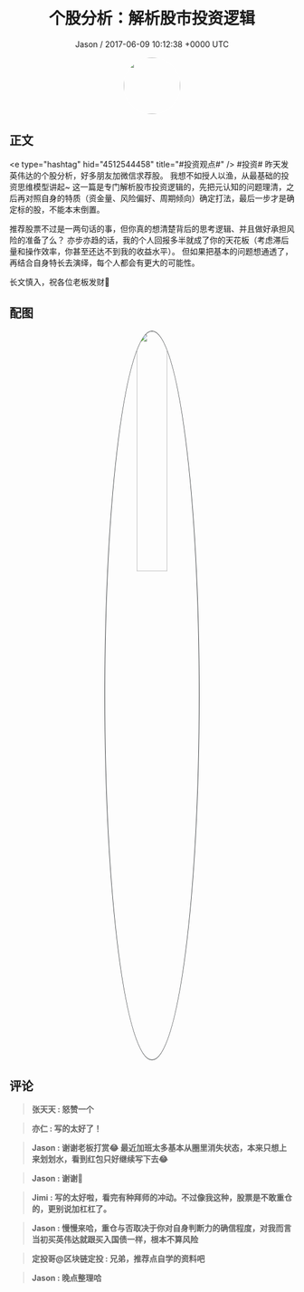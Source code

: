<h1 align="center">个股分析：解析股市投资逻辑</h1>
<p align="center">
    <a>Jason / 2017-06-09 10:12:38 &#43;0000 UTC</a>
</p>

<div align="center">
    <img src="https://images.zsxq.com/Ftbym-tzOBZ26mFA21Ca1rs64ASm?e=1590940799&amp;token=kIxbL07-8jAj8w1n4s9zv64FuZZNEATmlU_Vm6zD:_So2l851p2qR-1oMMudfU5ypuv0=" width="100" height="100" style="border:1px solid;border-radius:50%; color:#ffffff"/>
</div>

## 正文

<div>
&lt;e type=&#34;hashtag&#34; hid=&#34;4512544458&#34; title=&#34;#投资观点#&#34; /&gt;  #投资#  昨天发英伟达的个股分析，好多朋友加微信求荐股。
我想不如授人以渔，从最基础的投资思维模型讲起~
这一篇是专门解析股市投资逻辑的，先把元认知的问题理清，之后再对照自身的特质（资金量、风险偏好、周期倾向）确定打法，最后一步才是确定标的股，不能本末倒置。

推荐股票不过是一两句话的事，但你真的想清楚背后的思考逻辑、并且做好承担风险的准备了么？
亦步亦趋的话，我的个人回报多半就成了你的天花板（考虑滞后量和操作效率，你甚至还达不到我的收益水平）。
但如果把基本的问题想通透了，再结合自身特长去演绎，每个人都会有更大的可能性。

长文慎入，祝各位老板发财😬
</div>

## 配图
<div class="image" align="center">

<img src="https://images.zsxq.com/Fhud06MZwnbNm6tgyE-Bahp8oENc?imageMogr2/auto-orient/thumbnail/800x/format/jpg/blur/1x0/quality/75&amp;e=1590940799&amp;token=kIxbL07-8jAj8w1n4s9zv64FuZZNEATmlU_Vm6zD:qBgWGEzgwIpdgwYCsRKF5OVWlRc=" width="33%" height="33%" style="border:1px solid;border-radius:50%; color:#3c3f41"/>

</div>

## 评论

<div align="left">
<div>

<blockquote >
<span> <strong>张天天 : 怒赞一个 </strong></span>
</blockquote>

<blockquote >
<span> <strong>亦仁 : 写的太好了！ </strong></span>
</blockquote>

<blockquote >
<span> <strong>Jason : 谢谢老板打赏😂
最近加班太多基本从圈里消失状态，本来只想上来划划水，看到红包只好继续写下去😂 </strong></span>
</blockquote>

<blockquote >
<span> <strong>Jason : 谢谢😬 </strong></span>
</blockquote>

<blockquote >
<span> <strong>Jimi : 写的太好啦，看完有种拜师的冲动。不过像我这种，股票是不敢重仓的，更别说加杠杠了。 </strong></span>
</blockquote>

<blockquote >
<span> <strong>Jason : 慢慢来哈，重仓与否取决于你对自身判断力的确信程度，对我而言当初买英伟达就跟买入国债一样，根本不算风险 </strong></span>
</blockquote>

<blockquote >
<span> <strong>定投哥@区块链定投 : 兄弟，推荐点自学的资料吧 </strong></span>
</blockquote>

<blockquote >
<span> <strong>Jason : 晚点整理哈 </strong></span>
</blockquote>

</div>
</div>